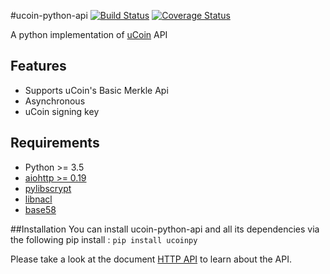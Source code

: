 #ucoin-python-api
[![Build Status](https://travis-ci.org/ucoin-io/ucoin-python-api.svg)](https://travis-ci.org/ucoin-io/ucoin-python-api) [![Coverage Status](https://coveralls.io/repos/ucoin-io/ucoin-python-api/badge.svg?branch=master&service=github)](https://coveralls.io/github/ucoin-io/ucoin-python-api?branch=master)

A python implementation of [uCoin](https://github.com/ucoin-io/ucoin) API

## Features
 * Supports uCoin's Basic Merkle Api
 * Asynchronous
 * uCoin signing key

## Requirements
 * Python >= 3.5
 * [aiohttp >= 0.19](https://pypi.python.org/pypi/aiohttp "aiohttp")
 * [pylibscrypt](https://pypi.python.org/pypi/pylibscrypt "pylibscrypt")
 * [libnacl](https://pypi.python.org/pypi/libnacl "libnacl")
 * [base58](https://pypi.python.org/pypi/base58 "base58")

##Installation
You can install ucoin-python-api and all its dependencies via the following pip install :
`pip install ucoinpy`

Please take a look at the document [HTTP API](https://github.com/ucoin-io/ucoin/blob/master/doc/HTTP_API.md) to learn about the API.

